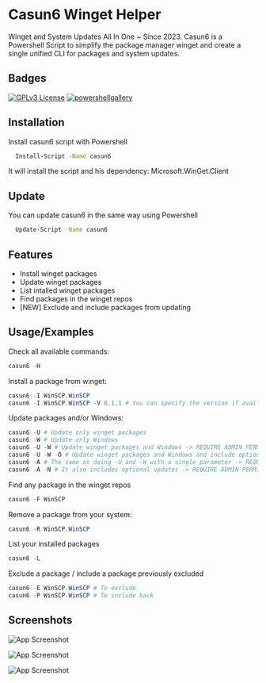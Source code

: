 
# Casun6 Winget Helper

Winget and System Updates All In One ~ Since 2023.
Casun6 is a Powershell Script to simplify the package manager winget and create a single unified CLI for packages and system updates.


## Badges

[![GPLv3 License](https://img.shields.io/badge/License-GPL%20v3-yellow.svg)](https://opensource.org/licenses/)
[![powershellgallery](https://www.powershellgallery.com/Content/Images/Branding/psgallerylogo.svg)](https://www.powershellgallery.com/packages/casun6)



## Installation

Install casun6 script with Powershell

```bash
  Install-Script -Name casun6
```
It will install the script and his dependency: Microsoft.WinGet.Client

## Update

You can update casun6 in the same way using Powershell

```bash
  Update-Script -Name casun6
```


## Features 

- Install winget packages 
- Update winget packages 
- List intalled winget packages
- Find packages in the winget repos
- [NEW] Exclude and include packages from updating



## Usage/Examples

Check all available commands:
```powershell
casun6 -H 
```

Install a package from winget:
```powershell
casun6 -I WinSCP.WinSCP
casun6 -I WinSCP.WinSCP -V 6.1.1 # You can specify the version if available
```

Update packages and/or Windows:
```powershell
casun6 -U # Update only winget packages
casun6 -W # Update only Windows
casun6 -U -W # Update winget packages and Windows -> REQUIRE ADMIN PERMISSION
casun6 -U -W -O # Update winget packages and Windows and include optional updates -> REQUIRE ADMIN PERMISSION
casun6 -A # The same as doing -U and -W with a single parameter -> REQUIRE ADMIN PERMISSION
casun6 -A -N # It also includes optional updates -> REQUIRE ADMIN PERMISSION

```

Find any package in the winget repos
```powershell
casun6 -F WinSCP 
```

Remove a package from your system:
```powershell
casun6 -R WinSCP.WinSCP 
```

List your installed packages
```powershell
casun6 -L
```

Exclude a package / include a package previously excluded
```powershell
casun6 -E WinSCP.WinSCP # To exclude
casun6 -P WinSCP.WinSCP # To include back
```


## Screenshots

![App Screenshot](https://snipboard.io/8SzWoZ.jpg)

![App Screenshot](https://snipboard.io/eFyLWJ.jpg)

![App Screenshot](https://snipboard.io/K49Htx.jpg)

